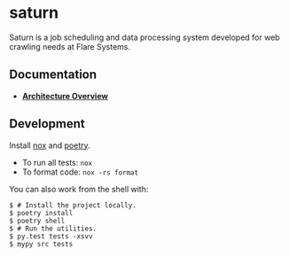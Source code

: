 # saturn

Saturn is a job scheduling and data processing system developed for web crawling needs at Flare Systems.

## Documentation

- [**Architecture Overview**](docs/architecture_overview.md)

## Development

Install [nox](https://nox.thea.codes/en/stable/) and [poetry](https://python-poetry.org/docs/).

- To run all tests: `nox`
- To format code: `nox -rs format`

You can also work from the shell with:

```console
$ # Install the project locally.
$ poetry install
$ poetry shell
$ # Run the utilities.
$ py.test tests -xsvv
$ mypy src tests
```
